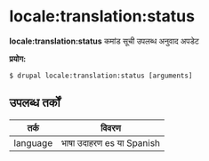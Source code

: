 # locale:translation:status
**locale:translation:status** कमांड सूची उपलब्ध अनुवाद अपडेट

**प्रयोग:**
```
$ drupal locale:translation:status [arguments] 
```

## उपलब्ध तर्कों
तर्क | विवरण
---------|-------------
language | भाषा उदाहरण es या Spanish
